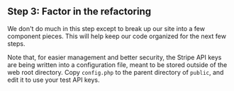 ## Step 3: Factor in the refactoring

We don't do much in this step except to break up our site into a few component pieces.  This will help keep our code organized for the next few steps.

Note that, for easier management and better security, the Stripe API keys are being written into a configuration file, meant to be stored outside of the web root directory. Copy `config.php` to the parent directory of `public`, and edit it to use your test API keys. 
